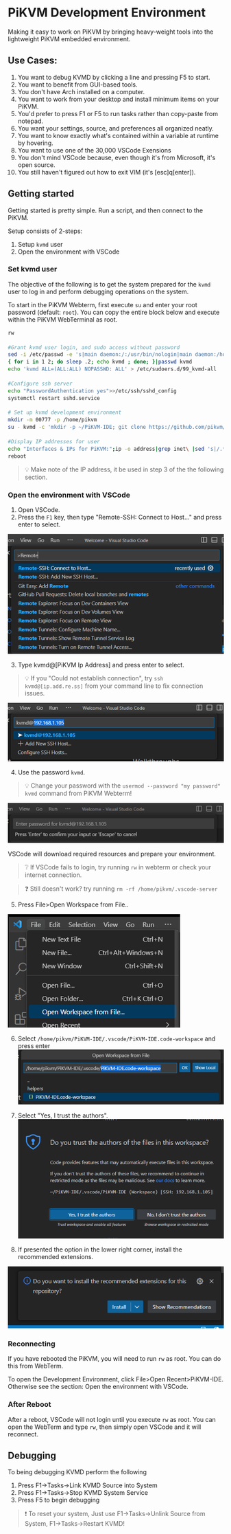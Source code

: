 # PiKVM Development Environment
Making it easy to work on PiKVM by bringing heavy-weight tools into the lightweight PiKVM embedded environment.



## Use Cases:
1. You want to debug KVMD by clicking a line and pressing F5 to start.
2. You want to benefit from GUI-based tools.
3. You don't have Arch installed on a computer.
4. You want to work from your desktop and install minimum items on your PiKVM.
5. You'd prefer to press F1 or F5 to run tasks rather than copy-paste from notepad.
6. You want your settings, source, and preferences all organized neatly.
7. You want to know exactly what's contained within a variable at runtime by hovering.
8. You want to use one of the 30,000 VSCode Exensions
9. You don't mind VSCode because, even though it's from Microsoft, it's open source.
10. You still haven't figured out how to exit VIM (it's [esc]q[enter]). 

## Getting started

Getting started is pretty simple.  Run a script, and then connect to the PiKVM. 

Setup consists of 2-steps:
1. Setup `kvmd` user
2. Open the environment with VSCode

### Set kvmd user
The objective of the following is to get the system prepared for the `kvmd` user to log in and perform debugging operations on the system.  


To start in the PiKVM Webterm, first execute `su` and enter your root password (default: `root`). 
You can copy the entire block below and execute within the PiKVM WebTerminal as root.
``` bash
rw

#Grant kvmd user login, and sudo access without password
sed -i /etc/passwd -e 's|main daemon:/:/usr/bin/nologin|main daemon:/home/pikvm:/bin/bash|g'
{ for i in 1 2; do sleep .2; echo kvmd ; done; }|passwd kvmd
echo 'kvmd ALL=(ALL:ALL) NOPASSWD: ALL' > /etc/sudoers.d/99_kvmd-all

#Configure ssh server
echo "PasswordAuthentication yes">>/etc/ssh/sshd_config
systemctl restart sshd.service

# Set up kvmd development environment
mkdir -m 00777 -p /home/pikvm
su - kvmd -c 'mkdir -p ~/PiKVM-IDE; git clone https://github.com/pikvm/kvmd.git; git clone https://github.com/adamoutler/PiKVM-IDE.git'

#Display IP addresses for user
echo "Interfaces & IPs for PiKVM:";ip -o address|grep inet\ |sed 's|/.*||'
reboot
```
> 💡 Make note of the IP address, it  be used in step 3 of the the following section.

### Open the environment with VSCode

1. Open VSCode.
2. Press the `F1` key, then type "Remote-SSH: Connect to Host..." and press enter to select.

![Alt text](.vscode/helpers/images/remote-ssh.png)

3. Type kvmd@[PiKVM Ip Address] and press enter to select.
> 💡 If you "Could not establish connection", try `ssh kvmd@[ip.add.re.ss]` from your command line to fix connection issues.

![Alt text](.vscode/helpers/images/connecttokvmd.png)

4. Use the password `kvmd`. 
> 💡 Change your password with the `usermod --password "my password" kvmd` command from PiKVM Webterm!

![Alt text](.vscode/helpers/images/password.png)

VSCode will download required resources and prepare your environment.  
> ❔ If VSCode fails to login, try running `rw` in webterm or check your internet connection.

> ❓ Still doesn't work? try running `rm -rf /home/pikvm/.vscode-server`

5. Press File>Open Workspace from File..

![Alt text](.vscode/helpers/images/openworkspace.png)

6. Select `/home/pikvm/PiKVM-IDE/.vscode/PiKVM-IDE.code-workspace` and press enter
![Alt text](.vscode/helpers/images/pikvmworkspace.png)


7. Select "Yes, I trust the authors". 
![Alt text](.vscode/helpers/images/trusttheauthors.png)

8. If presented the option in the lower right corner, install the recommended extensions.

![Alt text](.vscode/helpers/images/install%20recommended.png)

### Reconnecting
If you have rebooted the PiKVM, you will need to run `rw` as root. You can do this from WebTerm.

To open the Development Environment, click File>Open Recent>PiKVM-IDE.  Otherwise see the section: Open the environment with VSCode.


### After Reboot
After a reboot, VSCode will not login until you execute `rw` as root.  You can open the WebTerm and type `rw`, then simply open VSCode and it will reconnect.



## Debugging
To being debugging KVMD perform the following

1. Press F1->Tasks->Link KVMD Source into System
2. Press F1->Tasks->Stop KVMD System Service
3. Press F5 to begin debugging

> ❗ To reset your system, Just use F1->Tasks->Unlink Source from System, F1->Tasks->Restart KVMD!

